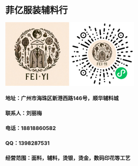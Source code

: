 
# 菲亿服装辅料行
<img src="logo.jpg" width = 200 height = 200>
<img src="microapp.jpg" width = 200 height = 200>

### 地址：广州市海珠区新港西路146号，顺华辅料城
### 联系人：刘丽梅
### 电话：18818860582
### QQ：1398287531
### 经营范围：面料，辅料，烫银，烫金，数码印花等工艺


<!--

**Here are some ideas to get you started:**

🙋‍♀️ A short introduction - what is your organization all about?
🌈 Contribution guidelines - how can the community get involved?
👩‍💻 Useful resources - where can the community find your docs? Is there anything else the community should know?
🍿 Fun facts - what does your team eat for breakfast?
🧙 Remember, you can do mighty things with the power of [Markdown](https://docs.github.com/github/writing-on-github/getting-started-with-writing-and-formatting-on-github/basic-writing-and-formatting-syntax)
-->
